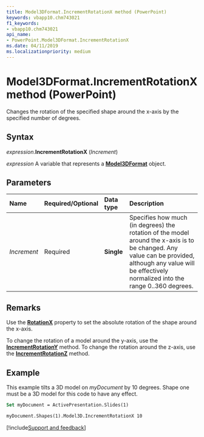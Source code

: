 ```yaml
---
title: Model3DFormat.IncrementRotationX method (PowerPoint)
keywords: vbapp10.chm743021
f1_keywords:
- vbapp10.chm743021
api_name:
- PowerPoint.Model3DFormat.IncrementRotationX
ms.date: 04/11/2019
ms.localizationpriority: medium
---
```



# Model3DFormat.IncrementRotationX method (PowerPoint)

Changes the rotation of the specified shape around the x-axis by the specified number of degrees. 


## Syntax

_expression_.**IncrementRotationX** (_Increment_)

_expression_ A variable that represents a **[Model3DFormat](PowerPoint.Model3DFormat.md)** object.


## Parameters

|Name|Required/Optional|Data type|Description|
|:-----|:-----|:-----|:-----|
| _Increment_|Required|**Single**|Specifies how much (in degrees) the rotation of the model around the x-axis is to be changed. Any value can be provided, although any value will be effectively normalized into the range 0..360 degrees.|

## Remarks

Use the **[RotationX](PowerPoint.Model3DFormat.RotationX.md)** property to set the absolute rotation of the shape around the x-axis.

To change the rotation of a model around the y-axis, use the **[IncrementRotationY](PowerPoint.Model3DFormat.IncrementRotationY.md)** method. To change the rotation around the z-axis, use the **[IncrementRotationZ](PowerPoint.Model3DFormat.IncrementRotationZ.md)** method.


## Example

This example tilts a 3D model on _myDocument_ by 10 degrees. Shape one must be a 3D model for this code to have any effect.


```vb
Set myDocument = ActivePresentation.Slides(1)

myDocument.Shapes(1).Model3D.IncrementRotationX 10
```




[!include[Support and feedback](~/includes/feedback-boilerplate.md)]